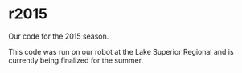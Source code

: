 # r2015

Our code for the 2015 season.

This code was run on our robot at the Lake Superior Regional and is currently being finalized for the summer.
